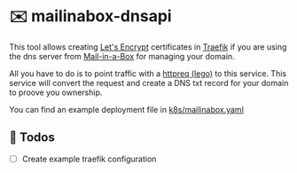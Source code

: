# ✉️ mailinabox-dnsapi

This tool allows creating [Let's Encrypt](https://letsencrypt.org/) certificates in [Traefik](https://doc.traefik.io/traefik/https/acme/) if you are using the dns server from [Mail-in-a-Box](https://mailinabox.email/) for managing your domain.

All you have to do is to point traffic with a [httpreq (lego)](https://go-acme.github.io/lego/dns/httpreq/) to this service. This service will convert the request and create a DNS txt record for your domain to proove you ownership.

You can find an example deployment file in [k8s/mailinabox.yaml](k8s/mailinabox.yaml)

## 📝 Todos

- [ ] Create example traefik configuration

